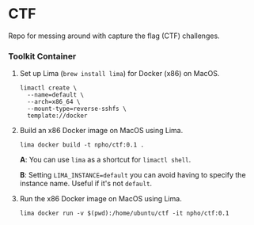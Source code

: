 # CTF

Repo for messing around with capture the flag (CTF) challenges.

### Toolkit Container

1. Set up Lima (`brew install lima`) for Docker (x86) on MacOS.

    ```shell
    limactl create \
      --name=default \
      --arch=x86_64 \
      --mount-type=reverse-sshfs \
      template://docker
    ```
    
2. Build an x86 Docker image on MacOS using Lima.
   
    ```shell
    lima docker build -t npho/ctf:0.1 .
    ```

    **A**: You can use `lima` as a shortcut for `limactl shell`.
    
    **B**: Setting `LIMA_INSTANCE=default` you can avoid having to specify the instance name. Useful if it's not `default`.
    
3. Run the x86 Docker image on MacOS using Lima.

    ```shell
    lima docker run -v $(pwd):/home/ubuntu/ctf -it npho/ctf:0.1
    ```
